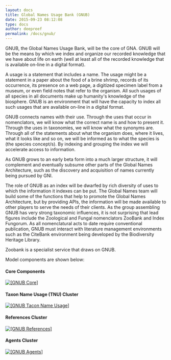 ```yaml
---
layout: docs
title: Global Names Usage Bank (GNUB)
date: 2015-09-23 08:12:08
type: docs
author: deepreef
permalink: /docs/gnub/
---
```


GNUB, the Global Names Usage Bank, will be the core of GNA. GNUB will be the
means by which we index and organize our recorded knowledge that we have about
life on earth (well at least all of the recorded knowledge that is available
on-line in a digital format).

A usage is a statement that includes a name. The usage might be a statement in
a paper about the food of a brine shrimp, records of its occurrence, its
presence on a web page, a digitized specimen label from a museum, or even field
notes that refer to the organism.  All such usages of all species in all
documents make up humanity's knowledge of the biosphere.  GNUB is an
environment that will have the capacity to index all such usages that are
available on-line in a digital format.

GNUB connects names with their use. Through the uses that occur in
nomenclators, we will know what the correct name is and how to present it.
Through the uses in taxonomies, we will know what the synonyms are.  Through
all of the statements about what the organism does, where it lives, what it
looks like and so on, we will be informed as to what the species is (the
species concept/s). By indexing and grouping the index we will accelerate
access to information.

As GNUB grows to an early beta form into a much
larger structure, it will complement and eventually subsume other parts of the
Global Names Architecture, such as the discovery and acquisition of names
currently being pursued by GNI.

The role of GNUB as an index will be dwarfed by rich diversity of uses to which
the information it indexes can be put.   The Global Names team will build some
of the functions that help to promote the Global Names Architecture, but by
providing APIs, the information will be made available to other players to
serve the needs of their clients.  As the group assembling GNUB has very strong
taxonomic influences, it is not surprising that lead figures include the
Zoological and Fungal nomenclators ZooBank and Index Fungorum.   As all
nomenclatural acts to date require conventional publication, GNUB must interact
with literature management environments such as the CiteBank environment being
developed by the Biodiversity Heritage Library.

Zoobank is a specialist service that draws on GNUB.

Model components are shown below:

#### Core Components

[![[GNUB Core]][core]][core]

#### Taxon Name Usage (TNU) Cluster

[![[GNUB Tacon Name Usage]][tnu]][tnu]

#### References Cluster

[![[GNUB References]][ref]][ref]

#### Agents Cluster

[![[GNUB Agents]][agents]][agents]

[core]: /img/gnub_core_tables.jpg
[tnu]: /img/gnub_tnu_cluster.jpg
[ref]: /img/gnub_ref_cluster.jpg
[agents]: /img/gnub_agent_cluster.jpg
